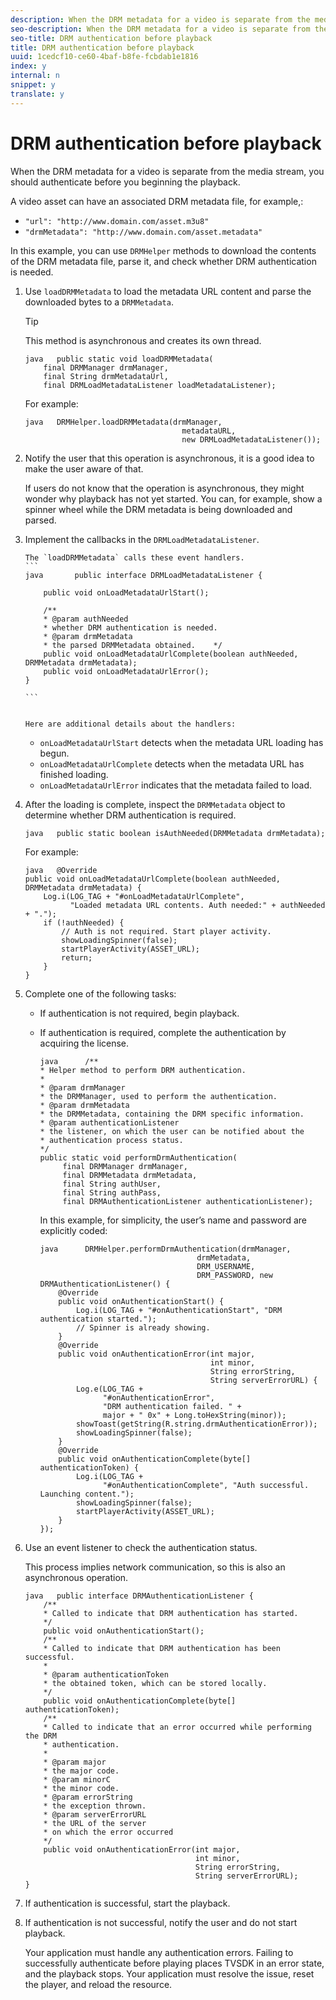 ```yaml
---
description: When the DRM metadata for a video is separate from the media stream, you should authenticate before you beginning the playback.
seo-description: When the DRM metadata for a video is separate from the media stream, you should authenticate before you beginning the playback.
seo-title: DRM authentication before playback
title: DRM authentication before playback
uuid: 1cedcf10-ce60-4baf-b8fe-fcbdab1e1816
index: y
internal: n
snippet: y
translate: y
---
```


# DRM authentication before playback

When the DRM metadata for a video is separate from the media stream, you should authenticate before you beginning the playback.

A video asset can have an associated DRM metadata file, for example,: 
* `"url": "http://www.domain.com/asset.m3u8"`
* `"drmMetadata": "http://www.domain.com/asset.metadata"`




In this example, you can use `DRMHelper` methods to download the contents of the DRM metadata file, parse it, and check whether DRM authentication is needed. 

1. Use `loadDRMMetadata` to load the metadata URL content and parse the downloaded bytes to a `DRMMetadata`.


   >[!TIP]
   >
   >This method is asynchronous and creates its own thread.

   ```
   java   public static void loadDRMMetadata( 
       final DRMManager drmManager, 
       final String drmMetadataUrl,  
       final DRMLoadMetadataListener loadMetadataListener); 
   ```


   For example: 

   ```
   java   DRMHelper.loadDRMMetadata(drmManager,  
                                      metadataURL,  
                                      new DRMLoadMetadataListener());
   ```

1. Notify the user that this operation is asynchronous, it is a good idea to make the user aware of that.

   If users do not know that the operation is asynchronous, they might wonder why playback has not yet started. You can, for example, show a spinner wheel while the DRM metadata is being downloaded and parsed. 

1. Implement the callbacks in the `DRMLoadMetadataListener`.

       The `loadDRMMetadata` calls these event handlers.     
       ```
       java       public interface DRMLoadMetadataListener { 
        
           public void onLoadMetadataUrlStart(); 
        
           /** 
           * @param authNeeded 
           * whether DRM authentication is needed. 
           * @param drmMetadata 
           * the parsed DRMMetadata obtained.    */ 
           public void onLoadMetadataUrlComplete(boolean authNeeded, DRMMetadata drmMetadata); 
           public void onLoadMetadataUrlError(); 
       } 
       
       ```

    
       Here are additional details about the handlers:     
    * `onLoadMetadataUrlStart` detects when the metadata URL loading has begun.    
    * `onLoadMetadataUrlComplete` detects when the metadata URL has finished loading.    
    * `onLoadMetadataUrlError` indicates that the metadata failed to load.    
    
    

    
1. After the loading is complete, inspect the `DRMMetadata` object to determine whether DRM authentication is required.

   ```
   java   public static boolean isAuthNeeded(DRMMetadata drmMetadata);
   ```


   For example: 
   ```
   java   @Override 
   public void onLoadMetadataUrlComplete(boolean authNeeded, DRMMetadata drmMetadata) {  
       Log.i(LOG_TAG + "#onLoadMetadataUrlComplete",  
             "Loaded metadata URL contents. Auth needed:" + authNeeded + "."); 
       if (!authNeeded) { 
           // Auth is not required. Start player activity.     
           showLoadingSpinner(false);     
           startPlayerActivity(ASSET_URL); 
           return; 
       } 
   } 
   
   ```


1. Complete one of the following tasks:

    
    * If authentication is not required, begin playback.    
    * If authentication is required, complete the authentication by acquiring the license.     
      ```
      java      /** 
      * Helper method to perform DRM authentication. 
      * 
      * @param drmManager 
      * the DRMManager, used to perform the authentication. 
      * @param drmMetadata 
      * the DRMMetadata, containing the DRM specific information. 
      * @param authenticationListener 
      * the listener, on which the user can be notified about the 
      * authentication process status. 
      */ 
      public static void performDrmAuthentication( 
           final DRMManager drmManager,  
           final DRMMetadata drmMetadata, 
           final String authUser,  
           final String authPass,  
           final DRMAuthenticationListener authenticationListener);
      ```

    
      In this example, for simplicity, the user’s name and password are explicitly coded:     
      ```
      java      DRMHelper.performDrmAuthentication(drmManager,  
                                         drmMetadata,  
                                         DRM_USERNAME,  
                                         DRM_PASSWORD, new DRMAuthenticationListener() { 
          @Override 
          public void onAuthenticationStart() { 
              Log.i(LOG_TAG + "#onAuthenticationStart", "DRM authentication started."); 
              // Spinner is already showing. 
          } 
          @Override 
          public void onAuthenticationError(int major,  
                                            int minor,  
                                            String errorString,  
                                            String serverErrorURL) { 
              Log.e(LOG_TAG +  
                    "#onAuthenticationError",  
                    "DRM authentication failed. " +  
                    major + " 0x" + Long.toHexString(minor)); 
              showToast(getString(R.string.drmAuthenticationError));   
              showLoadingSpinner(false); 
          } 
          @Override 
          public void onAuthenticationComplete(byte[] authenticationToken) { 
              Log.i(LOG_TAG +  
                    "#onAuthenticationComplete", "Auth successful. Launching content."); 
              showLoadingSpinner(false); 
              startPlayerActivity(ASSET_URL); 
          } 
      }); 
      
      ```

    
    
    
    
1. Use an event listener to check the authentication status.

   This process implies network communication, so this is also an asynchronous operation. 

   ```
   java   public interface DRMAuthenticationListener { 
       /** 
       * Called to indicate that DRM authentication has started. 
       */ 
       public void onAuthenticationStart(); 
       /** 
       * Called to indicate that DRM authentication has been successful. 
       * 
       * @param authenticationToken 
       * the obtained token, which can be stored locally. 
       */ 
       public void onAuthenticationComplete(byte[] authenticationToken); 
       /** 
       * Called to indicate that an error occurred while performing the DRM 
       * authentication. 
       * 
       * @param major 
       * the major code. 
       * @param minorC 
       * the minor code. 
       * @param errorString 
       * the exception thrown. 
       * @param serverErrorURL 
       * the URL of the server  
       * on which the error occurred 
       */ 
       public void onAuthenticationError(int major,  
                                         int minor,  
                                         String errorString,  
                                         String serverErrorURL); 
   } 
   
   ```

1. If authentication is successful, start the playback.
1. If authentication is not successful, notify the user and do not start playback.

   Your application must handle any authentication errors. Failing to successfully authenticate before playing places TVSDK in an error state, and the playback stops. Your application must resolve the issue, reset the player, and reload the resource.
